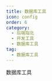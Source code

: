 ```yaml
---
title: 数据库工具
icon: config
order: 6
category:
  - 后端指北
  - 开发工具
  - 数据库工具
tag:
  - 数据库工具
---
```


数据库工具



